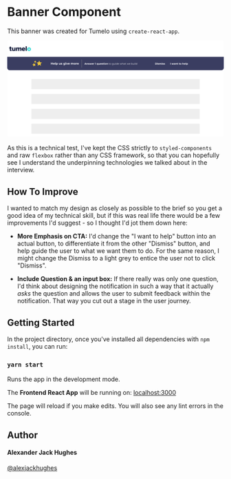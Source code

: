 # Banner Component

This banner was created for Tumelo using `create-react-app`.

![Tumelo screenshot](./src/assets/images/tumelo-screenshot.png)

As this is a technical test, I've kept the CSS strictly to `styled-components` and raw `flexbox` rather than any CSS framework, so that you can hopefully see I understand the underpinning technologies we talked about in the interview.

## How To Improve

I wanted to match my design as closely as possible to the brief so you get a good idea of my technical skill, but if this was real life there would be a few improvements I'd suggest - so I thought I'd jot them down here:

- **More Emphasis on CTA:** I'd change the "I want to help" button into an actual button, to differentiate it from the other "Dismiss" button, and help guide the user to what we want them to do. For the same reason, I might change the Dismiss to a light grey to entice the user not to click "Dismiss".

- **Include Question & an input box:** If there really was only one question, I'd think about designing the notification in such a way that it actually _asks_ the question and allows the user to submit feedback within the notification. That way you cut out a stage in the user journey.

## Getting Started

In the project directory, once you've installed all dependencies with `npm install`, you can run:

### `yarn start`

Runs the app in the development mode.

The **Frontend React App** will be running on:
[localhost:3000](http://localhost:3000/ "http://localhost:3000/")

The page will reload if you make edits.
You will also see any lint errors in the console.

## Author

#### **Alexander Jack Hughes**

[@alexjackhughes](https://twitter.com/alexjackhughes "Twitter")
